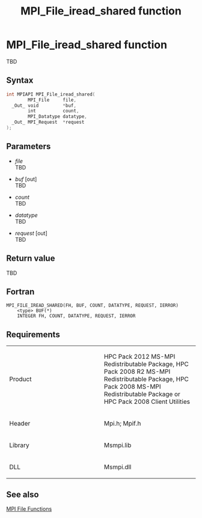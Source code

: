 ﻿---
title: MPI_File_iread_shared function
TOCTitle: MPI_File_iread_shared function
ms:assetid: b88323d5-1b58-4428-8d8a-61a40b7b030a
ms:mtpsurl: https://msdn.microsoft.com/en-us/library/Dn473324(v=VS.85)
ms:contentKeyID: 59360870
ms.date: 03/28/2018
mtps_version: v=VS.85
f1_keywords:
- MPI_FILE_IREAD_SHARED
- mpif/MPI_File_iread_shared
- mpi/MPI_FILE_IREAD_SHARED
dev_langs:
- C++
- C
---

# MPI\_File\_iread\_shared function

TBD

## Syntax

``` c++
int MPIAPI MPI_File_iread_shared(
        MPI_File     file,
  _Out_ void         *buf,
        int          count,
        MPI_Datatype datatype,
  _Out_ MPI_Request  *request
);
```

## Parameters

  - *file*  
    TBD

  - *buf* \[out\]  
    TBD

  - *count*  
    TBD

  - *datatype*  
    TBD

  - *request* \[out\]  
    TBD

## Return value

TBD

## Fortran

    MPI_FILE_IREAD_SHARED(FH, BUF, COUNT, DATATYPE, REQUEST, IERROR)
        <type> BUF(*)
        INTEGER FH, COUNT, DATATYPE, REQUEST, IERROR

## Requirements

<table>
<colgroup>
<col style="width: 50%" />
<col style="width: 50%" />
</colgroup>
<tbody>
<tr class="odd">
<td><p>Product</p></td>
<td><p>HPC Pack 2012 MS-MPI Redistributable Package, HPC Pack 2008 R2 MS-MPI Redistributable Package, HPC Pack 2008 MS-MPI Redistributable Package or HPC Pack 2008 Client Utilities</p></td>
</tr>
<tr class="even">
<td><p>Header</p></td>
<td>Mpi.h;
Mpif.h</td>
</tr>
<tr class="odd">
<td><p>Library</p></td>
<td>Msmpi.lib</td>
</tr>
<tr class="even">
<td><p>DLL</p></td>
<td>Msmpi.dll</td>
</tr>
</tbody>
</table>


## See also

[MPI File Functions](mpi-file-functions.md)

